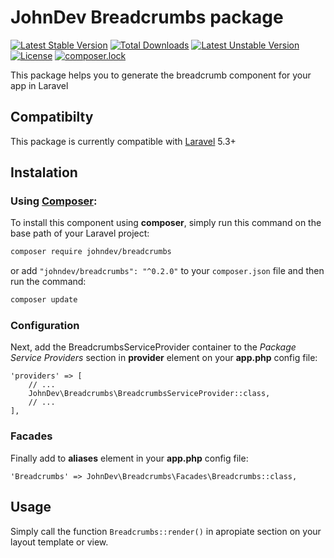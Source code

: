 # JohnDev Breadcrumbs package

[![Latest Stable Version](https://poser.pugx.org/johndev/breadcrumbs/v/stable)](https://packagist.org/packages/johndev/breadcrumbs)
[![Total Downloads](https://poser.pugx.org/johndev/breadcrumbs/downloads)](https://packagist.org/packages/johndev/breadcrumbs)
[![Latest Unstable Version](https://poser.pugx.org/johndev/breadcrumbs/v/unstable)](https://packagist.org/packages/johndev/breadcrumbs)
[![License](https://poser.pugx.org/johndev/breadcrumbs/license)](https://packagist.org/packages/johndev/breadcrumbs)
[![composer.lock](https://poser.pugx.org/johndev/breadcrumbs/composerlock)](https://packagist.org/packages/johndev/breadcrumbs)

This package helps you to generate the breadcrumb component for your app in Laravel

## Compatibilty
This package is currently compatible with [Laravel](http://www.laravel.com) 5.3+

## Instalation
### Using [Composer](http://getcomposer.org/):

To install this component using **composer**, simply run this command on the base path of your Laravel project:

```bash
composer require johndev/breadcrumbs
```
or add `"johndev/breadcrumbs": "^0.2.0"` to your `composer.json` file and then run the command:

```bash
composer update
```

### Configuration
Next, add the BreadcrumbsServiceProvider container to the *Package Service Providers* section in **provider** element on your **app.php** config file:

```
'providers' => [
    // ...
    JohnDev\Breadcrumbs\BreadcrumbsServiceProvider::class,
    // ...
],
```

### Facades
Finally add to **aliases** element in your **app.php** config file:


```
'Breadcrumbs' => JohnDev\Breadcrumbs\Facades\Breadcrumbs::class,
```

## Usage
Simply call the function `Breadcrumbs::render()` in apropiate section on your layout template or view.
